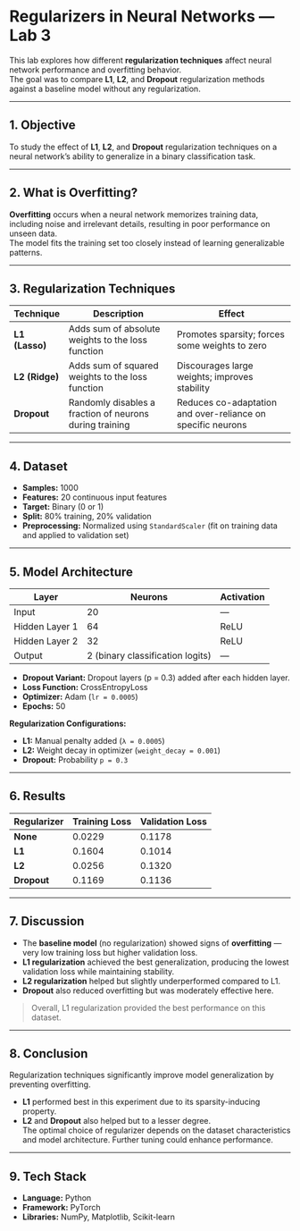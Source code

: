 # Regularizers in Neural Networks — Lab 3

This lab explores how different **regularization techniques** affect neural network performance and overfitting behavior.  
The goal was to compare **L1**, **L2**, and **Dropout** regularization methods against a baseline model without any regularization.

---

## 1. Objective
To study the effect of **L1**, **L2**, and **Dropout** regularization techniques on a neural network’s ability to generalize in a binary classification task.

---

## 2. What is Overfitting?
**Overfitting** occurs when a neural network memorizes training data, including noise and irrelevant details, resulting in poor performance on unseen data.  
The model fits the training set too closely instead of learning generalizable patterns.

---

## 3. Regularization Techniques
| Technique | Description | Effect |
|------------|-------------|--------|
| **L1 (Lasso)** | Adds sum of absolute weights to the loss function | Promotes sparsity; forces some weights to zero |
| **L2 (Ridge)** | Adds sum of squared weights to the loss function | Discourages large weights; improves stability |
| **Dropout** | Randomly disables a fraction of neurons during training | Reduces co-adaptation and over-reliance on specific neurons |

---

## 4. Dataset
- **Samples:** 1000  
- **Features:** 20 continuous input features  
- **Target:** Binary (0 or 1)  
- **Split:** 80% training, 20% validation  
- **Preprocessing:** Normalized using `StandardScaler` (fit on training data and applied to validation set)

---

## 5. Model Architecture
| Layer | Neurons | Activation |
|--------|----------|-------------|
| Input | 20 | — |
| Hidden Layer 1 | 64 | ReLU |
| Hidden Layer 2 | 32 | ReLU |
| Output | 2 (binary classification logits) | — |

- **Dropout Variant:** Dropout layers (p = 0.3) added after each hidden layer.  
- **Loss Function:** CrossEntropyLoss  
- **Optimizer:** Adam (`lr = 0.0005`)  
- **Epochs:** 50  

**Regularization Configurations:**
- **L1:** Manual penalty added (`λ = 0.0005`)  
- **L2:** Weight decay in optimizer (`weight_decay = 0.001`)  
- **Dropout:** Probability `p = 0.3`

---

## 6. Results
| Regularizer | Training Loss | Validation Loss |
|--------------|----------------|------------------|
| **None** | 0.0229 | 0.1178 |
| **L1** | 0.1604 | 0.1014 |
| **L2** | 0.0256 | 0.1320 |
| **Dropout** | 0.1169 | 0.1136 |

---

## 7. Discussion
- The **baseline model** (no regularization) showed signs of **overfitting** — very low training loss but higher validation loss.  
- **L1 regularization** achieved the best generalization, producing the lowest validation loss while maintaining stability.  
- **L2 regularization** helped but slightly underperformed compared to L1.  
- **Dropout** also reduced overfitting but was moderately effective here.  

> Overall, L1 regularization provided the best performance on this dataset.

---

## 8. Conclusion
Regularization techniques significantly improve model generalization by preventing overfitting.  
- **L1** performed best in this experiment due to its sparsity-inducing property.  
- **L2** and **Dropout** also helped but to a lesser degree.  
The optimal choice of regularizer depends on the dataset characteristics and model architecture. Further tuning could enhance performance.

---

## 9. Tech Stack
- **Language:** Python  
- **Framework:** PyTorch  
- **Libraries:** NumPy, Matplotlib, Scikit-learn  

